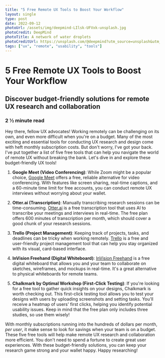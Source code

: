 ```yaml
---
title: "5 Free Remote UX Tools to Boost Your Workflow"
layout: single
type: post
date: 2022-09-12
photoUrl: /assets/img/deepmind-LIlsk-UFVxk-unsplash.jpg
photoCredit: DeepMind
photoTitle: A network of water droplets
photoCreditUrl: https://unsplash.com/@deepmind?utm_source=unsplash&utm_medium=referral&utm_content=creditCopyText
tags: ["ux", "remote", "usability", "tools"]
---
```


# 5 Free Remote UX Tools to Boost Your Workflow
## Discover budget-friendly solutions for remote UX research and collaboration
### 2 &frac12; minute read

Hey there, fellow UX advocates! Working remotely can be challenging on its own, and even more difficult when you're on a budget. Many of the most exciting and essential tools for conducting UX research and design come with heft monthly subscription costs. But don't worry, I've got your back. I've put together a list of five free tools that can help you navigate the world of remote UX without breaking the bank. Let's dive in and explore these budget-friendly UX tools!

1. **Google Meet (Video Conferencing)**: While Zoom might be a popular choice, [Google Meet](https://meet.google.com) offers a free, reliable alternative for video conferencing. With features like screen sharing, real-time captions, and a 60-minute time limit for free accounts, you can conduct remote UX interviews without worrying about your wallet.

2. **Otter.ai (Transcription)**: Manually transcribing research sessions can be time-consuming. [Otter.ai](https://otter.ai) is a free transcription tool that uses AI to transcribe your meetings and interviews in real-time. The free plan offers 600 minutes of transcription per month, which should cover a good chunk of your research sessions.

3. **Trello (Project Management)**: Keeping track of projects, tasks, and deadlines can be tricky when working remotely. [Trello](https://trello.com) is a free and user-friendly project management tool that can help you stay organized with its visual, card-based interface.

4. **InVision Freehand (Digital Whiteboard)**: [InVision Freehand](https://freehand.invision.com) is a free digital whiteboard that allows you and your team to collaborate on sketches, wireframes, and mockups in real-time. It's a great alternative to physical whiteboards for remote teams.

5. **Chalkmark by Optimal Workshop (First-Click Testing)**: If you're looking for a free tool to gather quick insights on your designs, Chalkmark is worth checking out. This first-click testing tool allows you to test your designs with users by uploading screenshots and setting tasks. You'll receive a heatmap of users' first clicks, helping you identify potential usability issues. Keep in mind that the free plan only includes three studies, so use them wisely!

With monthly subscriptions running into the hundreds of dollars per month, *per user*, it make sense to look for savings when your team is on a budget. These five free tools will help make remote UX research and collaboration more efficient. You don't need to spend a fortune to create great user experiences. With these budget-friendly solutions, you can keep your research game strong and your wallet happy. Happy researching!